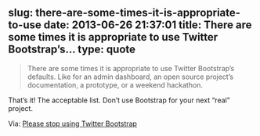slug: there-are-some-times-it-is-appropriate-to-use
date: 2013-06-26 21:37:01
title: There are some times it is appropriate to use Twitter Bootstrap’s...
type: quote
---

> There are some times it is appropriate to use Twitter Bootstrap’s defaults. Like for an admin dashboard, an open source project’s documentation, a prototype, or a weekend hackathon.

That’s it! The acceptable list. Don’t use Bootstrap for your next “real” project.

 Via: [Please stop using Twitter Bootstrap](http://unwieldy.tumblr.com/post/43508972396/please-stop-using-twitter-bootstrap)
